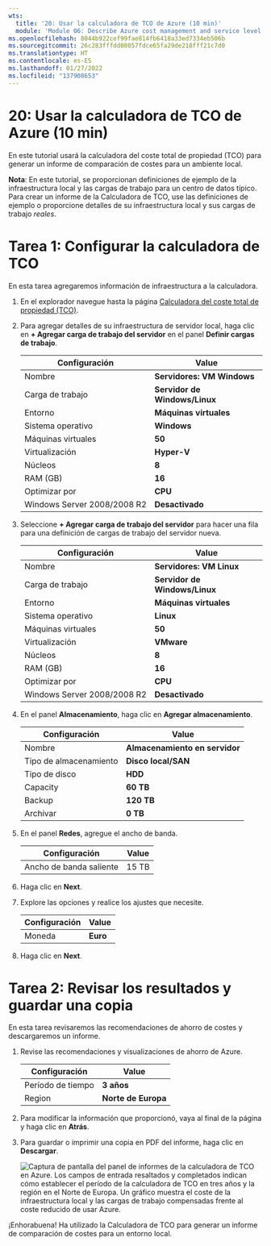 ```yaml
---
wts:
  title: '20: Usar la calculadora de TCO de Azure (10 min)'
  module: 'Module 06: Describe Azure cost management and service level agreements'
ms.openlocfilehash: 8044b922cef99fae814fb6418a33ed7334eb506b
ms.sourcegitcommit: 26c283fffdd08057fdce65fa29de218fff21c7d0
ms.translationtype: HT
ms.contentlocale: es-ES
ms.lasthandoff: 01/27/2022
ms.locfileid: "137908653"
---
```

# <a name="20---use-the-azure-tco-calculator-10-min"></a>20: Usar la calculadora de TCO de Azure (10 min)


En este tutorial usará la calculadora del coste total de propiedad (TCO) para generar un informe de comparación de costes para un ambiente local.

**Nota**: En este tutorial, se proporcionan definiciones de ejemplo de la infraestructura local y las cargas de trabajo para un centro de datos típico. Para crear un informe de la Calculadora de TCO, use las definiciones de ejemplo o proporcione detalles de su infraestructura local y sus cargas de trabajo *reales*.

# <a name="task-1-configure-the-tco-calculator"></a>Tarea 1: Configurar la calculadora de TCO

En esta tarea agregaremos información de infraestructura a la calculadora. 

1. En el explorador navegue hasta la página [Calculadora del coste total de propiedad (TCO)](https://azure.microsoft.com/en-us/pricing/tco/calculator/).

2. Para agregar detalles de su infraestructura de servidor local, haga clic en **+ Agregar carga de trabajo del servidor** en el panel **Definir cargas de trabajo**.

    | Configuración | Value |
    | -- | -- |
    | Nombre | **Servidores: VM Windows** |
    | Carga de trabajo | **Servidor de Windows/Linux** |
    | Entorno | **Máquinas virtuales** |
    | Sistema operativo | **Windows** |  
    | Máquinas virtuales | **50** |
    | Virtualización | **Hyper-V** |
    | Núcleos | **8**|
    | RAM (GB) | **16** |
    | Optimizar por | **CPU** |
    | Windows Server 2008/2008 R2 | **Desactivado** |

3. Seleccione **+ Agregar carga de trabajo del servidor** para hacer una fila para una definición de cargas de trabajo del servidor nueva. 

    | Configuración | Value |
    | -- | -- |
    | Nombre | **Servidores: VM Linux** |
    | Carga de trabajo | **Servidor de Windows/Linux** |
    | Entorno | **Máquinas virtuales** |
    | Sistema operativo | **Linux** |  
    | Máquinas virtuales | **50** |
    | Virtualización | **VMware** |
    | Núcleos | **8**|
    | RAM (GB) | **16** |
    | Optimizar por | **CPU** |
    | Windows Server 2008/2008 R2 | **Desactivado** |

4. En el panel **Almacenamiento**, haga clic en **Agregar almacenamiento**.

    | Configuración | Value |
    | -- | -- |
    | Nombre | **Almacenamiento en servidor** |
    | Tipo de almacenamiento | **Disco local/SAN** |
    | Tipo de disco | **HDD** |
    | Capacity | **60 TB** |  
    | Backup | **120 TB** |
    | Archivar | **0 TB** |

5. En el panel **Redes**, agregue el ancho de banda. 

    | Configuración | Value |
    | -- | -- |
    | Ancho de banda saliente | 15 TB|

6. Haga clic en **Next**.

7. Explore las opciones y realice los ajustes que necesite. 

    | Configuración | Value |
    | -- | -- |
    | Moneda | **Euro** |

8. Haga clic en **Next**.

# <a name="task-2-review-the-results-and-save-a-copy"></a>Tarea 2: Revisar los resultados y guardar una copia

En esta tarea revisaremos las recomendaciones de ahorro de costes y descargaremos un informe. 

1. Revise las recomendaciones y visualizaciones de ahorro de Azure.

    | Configuración | Value |
    | -- | -- |
    | Período de tiempo| **3 años** |
    | Region | **Norte de Europa** |

2. Para modificar la información que proporcionó, vaya al final de la página y haga clic en **Atrás**. 

3. Para guardar o imprimir una copia en PDF del informe, haga clic en **Descargar**.

    ![Captura de pantalla del panel de informes de la calculadora de TCO en Azure. Los campos de entrada resaltados y completados indican cómo establecer el período de la calculadora de TCO en tres años y la región en el Norte de Europa. Un gráfico muestra el coste de la infraestructura local y las cargas de trabajo compensadas frente al coste reducido de usar Azure.](../images/2001.png)

¡Enhorabuena! Ha utilizado la Calculadora de TCO para generar un informe de comparación de costes para un entorno local.
